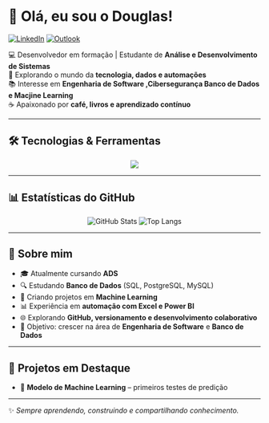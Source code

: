 # 👋 Olá, eu sou o Douglas!

[![LinkedIn](https://img.shields.io/badge/LinkedIn-0A66C2?style=for-the-badge&logo=linkedin&logoColor=white)](https://www.linkedin.com/in/SEU-LINK)
[![Outlook](https://img.shields.io/badge/Outlook-0078D4?style=for-the-badge&logo=microsoft-outlook&logoColor=white)](mailto:SEUEMAIL@outlook.com)

💻 Desenvolvedor em formação | Estudante de **Análise e Desenvolvimento de Sistemas**  
🚀 Explorando o mundo da **tecnologia, dados e automações**  
📚 Interesse em **Engenharia de Software ,Cibersegurança Banco de Dados e Macjine Learning**  
☕ Apaixonado por **café, livros e aprendizado contínuo**

---

## 🛠️ Tecnologias & Ferramentas

<p align="center">
  <img src="https://skillicons.dev/icons?i=python,js,tensorflow,excel,powerbi,postgres,mysql,git,github,vscode" />
</p>

---

## 📊 Estatísticas do GitHub

<p align="center">
  <img src="https://github-readme-stats.vercel.app/api?username=SEU_USUARIO&show_icons=true&theme=tokyonight" alt="GitHub Stats" />
  <img src="https://github-readme-stats.vercel.app/api/top-langs/?username=SEU_USUARIO&layout=compact&theme=tokyonight" alt="Top Langs" />
</p>

---

## 🚀 Sobre mim

- 🎓 Atualmente cursando **ADS**  
- 🔍 Estudando **Banco de Dados** (SQL, PostgreSQL, MySQL)  
- 🤖 Criando projetos em **Machine Learning**  
- 📊 Experiência em **automação com Excel e Power BI**  
- 🌐 Explorando **GitHub, versionamento e desenvolvimento colaborativo**  
- 🎯 Objetivo: crescer na área de **Engenharia de Software** e **Banco de Dados**  

---

## 📌 Projetos em Destaque

- 🔹 **Modelo de Machine Learning** – primeiros testes de predição  
 

---

✨ _Sempre aprendendo, construindo e compartilhando conhecimento._
